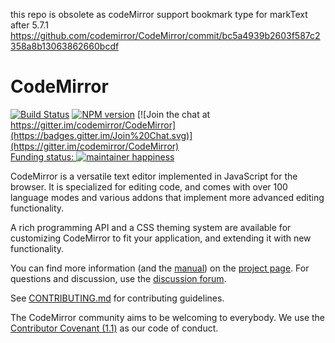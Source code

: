 this repo is obsolete as codeMirror support bookmark type for markText after 5.7.1
https://github.com/codemirror/CodeMirror/commit/bc5a4939b2603f587c2358a8b13063862660bcdf



# CodeMirror
[![Build Status](https://travis-ci.org/codemirror/CodeMirror.svg)](https://travis-ci.org/codemirror/CodeMirror)
[![NPM version](https://img.shields.io/npm/v/codemirror.svg)](https://www.npmjs.org/package/codemirror)
[![Join the chat at https://gitter.im/codemirror/CodeMirror](https://badges.gitter.im/Join%20Chat.svg)](https://gitter.im/codemirror/CodeMirror)  
[Funding status: ![maintainer happiness](https://marijnhaverbeke.nl/fund/status_s.png?again)](https://marijnhaverbeke.nl/fund/)

CodeMirror is a versatile text editor implemented in JavaScript for
the browser. It is specialized for editing code, and comes with over
100 language modes and various addons that implement more advanced
editing functionality.

A rich programming API and a CSS theming system are available for
customizing CodeMirror to fit your application, and extending it with
new functionality.

You can find more information (and the
[manual](http://codemirror.net/doc/manual.html)) on the [project
page](http://codemirror.net). For questions and discussion, use the
[discussion forum](http://discuss.codemirror.net/).

See
[CONTRIBUTING.md](https://github.com/codemirror/CodeMirror/blob/master/CONTRIBUTING.md)
for contributing guidelines.

The CodeMirror community aims to be welcoming to everybody. We use the
[Contributor Covenant
(1.1)](http://contributor-covenant.org/version/1/1/0/) as our code of
conduct.
